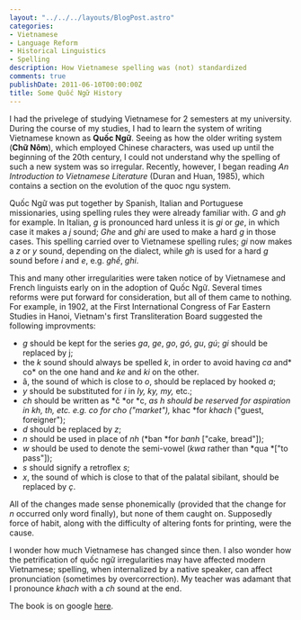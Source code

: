 ```yaml
---
layout: "../../../layouts/BlogPost.astro"
categories:
- Vietnamese
- Language Reform
- Historical Linguistics
- Spelling
description: How Vietnamese spelling was (not) standardized
comments: true
publishDate: 2011-06-10T00:00:00Z
title: Some Quốc Ngữ History
---
```


I had the privelege of studying Vietnamese for 2 semesters at my university. During the course of my studies, I had to learn the system of writing Vietnamese known as **Quốc Ngữ**. Seeing as how the older writing system (**Chữ Nôm**), which employed Chinese characters, was used up until the beginning of the 20th century, I could not understand why the spelling of such a new system was so irregular. Recently, however, I began reading *An Introduction to Vietnamese Literature* (Duran and Huan, 1985), which contains a section on the evolution of the quoc ngu system.

Quốc Ngữ was put together by Spanish, Italian and Portuguese missionaries, using spelling rules they were already familiar with. *G* and *gh* for example. In Italian, *g* is pronounced hard unless it is *gi* or *ge*, in which case it makes a *j* sound; *Ghe* and *ghi* are used to make a hard *g* in those cases. This spelling carried over to Vietnamese spelling rules; *gi* now makes a *z* or *y* sound, depending on the dialect, while *gh* is used for a hard *g* sound before *i* and *e*, e.g. *ghế*, *ghi*.

This and many other irregularities were taken notice of by Vietnamese and French linguists early on in the adoption of Quốc Ngữ. Several times reforms were put forward for consideration, but all of them came to nothing. For example, in 1902, at the First International Congress of Far Eastern Studies in Hanoi, Vietnam's first Transliteration Board suggested the following improvments:

* *g* should be kept for the series *ga*, *ge*, *go*, *gó*, *gu*, *gú*; *gi* should be replaced by j;
* the *k* sound should always be spelled *k*, in order to avoid having *ca* and* co* on the one hand and *ke* and *ki* on the other.
* â, the sound of which is close to *o*, should be replaced by hooked *a*;
* *y* should be substituted for *i* in *ly, ky, my,* etc.;
* *ch* should be written as *č *or *c, *as *h* should be reserved for aspiration in *kh*, *th*, etc. e.g. *co* for *cho* ("market"),* khac *for *khach* ("guest, foreigner");
* *d* should be replaced by *z*;
* *n* should be used in place of *nh* (*ban *for *banh* ["cake, bread"]);
* *w* should be used to denote the semi-vowel (*kwa* rather than *qua *["to pass"]);
* *s* should signify a retroflex *s*;
* *x*, the sound of which is close to that of the palatal sibilant, should be replaced by *ç*.

All of the changes made sense phonemically (provided that the change for *n* occurred only word finally), but none of them caught on. Supposedly force of habit, along with the difficulty of altering fonts for printing, were the cause.

I wonder how much Vietnamese has changed since then. I also wonder how the petrification of quốc ngữ irregularities may have affected modern Vietnamese; spelling, when internalized by a native speaker, can affect pronunciation (sometimes by overcorrection). My teacher was adamant that I pronounce *khach* with a *ch* sound at the end.

The book is on google [here](http://books.google.com/books?id=LRmFQgAACAAJ&dq=an+introduction+to+vietnamese+literature&hl=en&ei=l8DxTamoO46msQOBp6DACw&sa=X&oi=book_result&ct=result&resnum=1&ved=0CC4Q6AEwAA).
